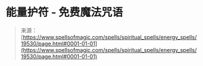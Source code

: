 <!--yml

分类: 未分类

日期: 2024-06-12 19:01:37

-->

# 能量护符 - 免费魔法咒语

> 来源：[https://www.spellsofmagic.com/spells/spiritual_spells/energy_spells/19530/page.html#0001-01-01](https://www.spellsofmagic.com/spells/spiritual_spells/energy_spells/19530/page.html#0001-01-01)
